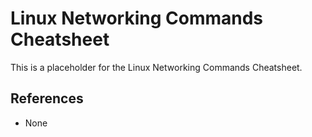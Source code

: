 
# Linux Networking Commands Cheatsheet

This is a placeholder for the Linux Networking Commands Cheatsheet.

## References
- None
